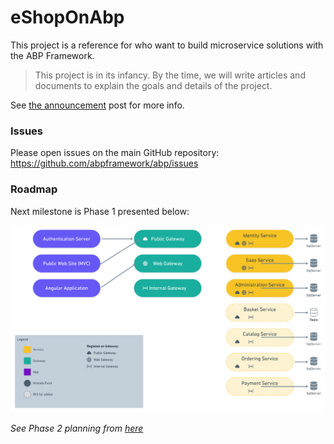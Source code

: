 # eShopOnAbp

This project is a reference for who want to build microservice solutions with the ABP Framework.

> This project is in its infancy. By the time, we will write articles and documents to explain the goals and details of the project.

See [the announcement](https://blog.abp.io/abp/Introducing-the-eShopOnAbp-Project) post for more info.

### Issues

Please open issues on the main GitHub repository: https://github.com/abpframework/abp/issues



### Roadmap

Next milestone is Phase 1 presented below:

![eSopOnAbp Phase 1](/docs/roadmap/Phase_1.png)

_See Phase 2 planning from [here](docs/roadmap/Phase_2.png)_

